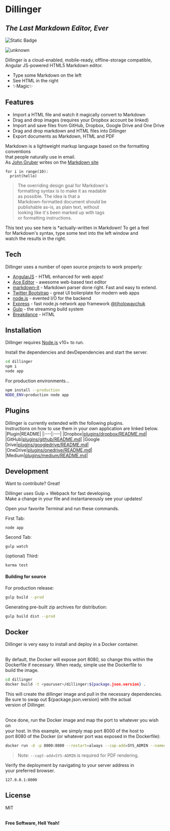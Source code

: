 # Dillinger
## _The Last Markdown Editor, Ever_

![Static Badge](https://img.shields.io/badge/Powered%20By%20N%20Solid-lightgreen)

![unknown](https://img.shields.io/badge/build-unknown-grey)

Dillinger is a cloud-enabled, mobile-ready, offline-storage compatible,<br>
Angular JS-powered HTML5 Markdown editor.

- Type some Markdown on the left
- See HTML in the right
- :sparkles:Magic:sparkles:

## Features

- Import a HTML file and watch it magically convert to Markdown
- Drag and drop images (requires your Dropbox account be linked)
- Import and save files from GitHub, Dropbox, Google Drive and One Drive
- Drag and drop markdown and HTML files into Dillinger
- Export documents as Markdown, HTML and PDF

Markdown is a lightweight markup language based on the formatting conventions<br>
that people naturally use in email.<br>
As [John Gruber] writes on the [Markdown site]
```
for i in range(10):
  print(hello)
```
> The overriding design goal for Markdown's<br>
> formatting syntax is to make it as readable<br>
> as possible. The idea is that a<br>
> Markdown-formatted document should be<br>
> publishable as-is, as plain text, without<br>
> looking like it's been marked up with tags<br>
> or formatting instructions.

This text you see here is *actually-written in Markdown! To get a feel<br>
for Markdown's syntax, type some text into the left window and<br>
watch the results in the right.

## Tech

Dillinger uses a number of open source projects to work properly:

- [AngularJS] - HTML enhanced for web apps!
- [Ace Editor] - awesome web-based text editor
- [markdown-it] - Markdown parser done right. Fast and easy to extend.
- [Twitter Bootstrap] - great UI boilerplate for modern web apps
- [node.js] - evented I/O for the backend
- [Express] - fast node.js network app framework [@tjholowaychuk]
- [Gulp] - the streaming build system
- [Breakdance] - HTML

## Installation

Dillinger requires [Node.js] v10+ to run.<br>

Install the dependencies and devDependencies and start the server.

```sh
cd dillinger
npm i
node app
```

For production environments...

```sh
npm install --production
NODE_ENV=production node app
```

## Plugins
Dillinger is currently extended with the following plugins.<br>
Instructions on how to use them in your own application are linked below.
|Plugin|README|
|:---|:---|
|Dropbox|[plugins/dropbox/README.md][dMD]|
|GitHub|[plugins/github/README.md][gMD]|
|Google Drive|[plugins/googledrive/README.md][gDMD]|
|OneDrive|[plugins/onedrive/README.md][oMD]|
|Medium|[plugins/medium/README.md][mMD]|

## Development
Want to contribute? Great!<br>

Dillinger uses Gulp + Webpack for fast developing.<br>
Make a change in your file and instantaneously see your updates!<br>

Open your favorite Terminal and run these commands.<br>

First Tab:<br>
```
node app
```

Second Tab:<br>
```
gulp watch
```

(optional) Third:<br>
```
karma test
```

#### Building for source

For production release:

```sh
gulp build --prod
```

Generating pre-built zip archives for distribution:

```sh
gulp build dist --prod
```

## Docker

Dillinger is very easy to install and deploy in a Docker container.<br>
<br>

By default, the Docker will expose port 8080, so change this within the<br>
Dockerfile if necessary. When ready, simple use the Dockerfile to<br>
build the image.

```sh
cd dillinger
docker build -t <youruser>/dillinger:${package.json.version} .
```

This will create the dillinger image and pull in the necessary dependencies.<br>
Be sure to swap out ${package.json.version} with the actual<br>
version of Dillinger.<br><br>

Once done, run the Docker image and map the port to whatever you wish on<br>
your host. In this example, we simply map port 8000 of the host to<br>
port 8080 of the Docker (or whatever port was exposed in the Dockerfile):<br>

```sh
docker run -d -p 8000:8080 --restart=always --cap-add=SYS_ADMIN --name=dillinger <youruser>/dillinger:${package:json:version}
```

> Note: `--capt-add=SYS-ADMIN` is required for PDF rendering.

Verify the deployment by navigating to your server address in<br>
your preferred browser.

```
127.0.0.1:8000
```

## License

MIT<br><br>

**Free Software, Hell Yeah!**

[AngularJS]: <https://en.wikipedia.org/wiki/AngularJS>
[Ace Editor]: <https://en.wikipedia.org/wiki/Ace_(editor)>
[markdown-it]: <https://en.wikipedia.org/wiki/Markdown>
[Twitter Bootstrap]: <https://en.wikipedia.org/wiki/Bootstrap_(front-end_framework)>
[node.js]: <https://en.wikipedia.org/wiki/Node.js>
[Express]: <https://en.wikipedia.org/wiki/Express.js>
[@tjholowaychuk]: <https://github.com/tj>
[Gulp]: <https://en.wikipedia.org/wiki/Gulp.js>
[Breakdance]: <https://breakdance.github.io/breakdance/>

[John Gruber]: <https://en.wikipedia.org/wiki/John_Gruber>
[Markdown site]: <https://daringfireball.net/projects/markdown/>

[dMD]: <https://github.com/joemccann/dillinger/tree/master/plugins/dropbox/README.md>
[gMD]: <https://github.com/joemccann/dillinger/tree/master/plugins/github/README.md>
[gDMD]: <https://github.com/joemccann/dillinger/tree/master/plugins/googledrive/README.md>
[oMD]: <https://github.com/joemccann/dillinger/tree/master/plugins/onedrive/README.md>
[mMD]:<https://github.com/joemccann/dillinger/tree/master/plugins/medium/README.md>